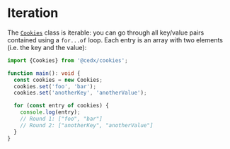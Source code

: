 # Iteration
The [`Cookies`](api.md) class is iterable: you can go through all key/value pairs contained using a `for...of` loop.
Each entry is an array with two elements (i.e. the key and the value):

```ts
import {Cookies} from '@cedx/cookies';

function main(): void {
  const cookies = new Cookies;
  cookies.set('foo', 'bar');
  cookies.set('anotherKey', 'anotherValue');

  for (const entry of cookies) {
    console.log(entry);
    // Round 1: ["foo", "bar"]
    // Round 2: ["anotherKey", "anotherValue"]
  }
}
```

